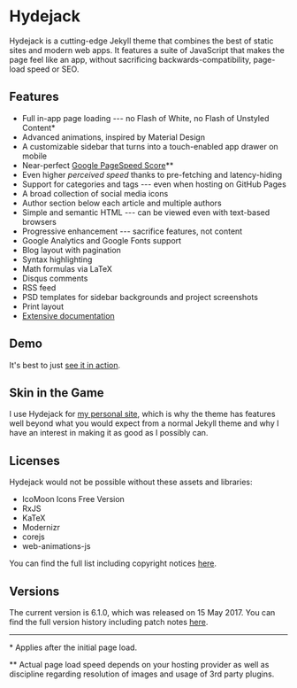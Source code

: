 # Hydejack
Hydejack is a cutting-edge Jekyll theme that combines the best of static sites and modern web apps. It features a suite of JavaScript that makes the page feel like an app, without sacrificing backwards-compatibility, page-load speed or SEO.

## Features
* Full in-app page loading --- no Flash of White, no Flash of Unstyled Content\*
* Advanced animations, inspired by Material Design
* A customizable sidebar that turns into a touch-enabled app drawer on mobile
* Near-perfect [Google PageSpeed Score](https://developers.google.com/speed/pagespeed/insights/?url=https%3A%2F%2Fqwtel.com%2Fhydejack%2F)\*\*
* Even higher *perceived speed* thanks to pre-fetching and latency-hiding
* Support for categories and tags --- even when hosting on GitHub Pages
* A broad collection of social media icons
* Author section below each article and multiple authors
* Simple and semantic HTML --- can be viewed even with text-based browsers
* Progressive enhancement --- sacrifice features, not content
* Google Analytics and Google Fonts support
* Blog layout with pagination
* Syntax highlighting
* Math formulas via LaTeX
* Disqus comments
* RSS feed
* PSD templates for sidebar backgrounds and project screenshots
* Print layout
* [Extensive documentation](https://qwtel.com/hydejack/docs/6.1.0/)

## Demo
It's best to just [see it in action](https://qwtel.com/hydejack/).

## Skin in the Game
I use Hydejack for [my personal site](https://qwtel.com/), which is why the theme has features well beyond what you would expect from a normal Jekyll theme and why I have an interest in making it as good as I possibly can.

## Licenses
Hydejack would not be possible without these assets and libraries:

* IcoMoon Icons Free Version
* RxJS
* KaTeX
* Modernizr
* corejs
* web-animations-js

You can find the full list including copyright notices [here](https://qwtel.com/hydejack/docs/6.1.0/licenses/).

## Versions
The current version is 6.1.0, which was released on 15 May 2017.
You can find the full version history including patch notes [here](https://qwtel.com/hydejack/docs/6.1.0/versions/).

***

\* Applies after the initial page load.

\*\* Actual page load speed depends on your hosting provider as well as discipline regarding resolution of images and usage of 3rd party plugins.
